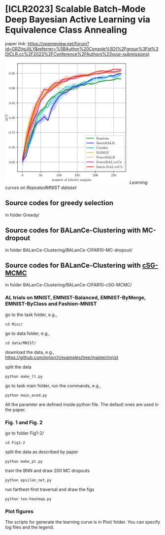# [ICLR2023] Scalable Batch-Mode Deep Bayesian Active Learning via Equivalence Class Annealing
paper link: https://openreview.net/forum?id=GRZtigJljLY&referrer=%5BAuthor%20Console%5D(%2Fgroup%3Fid%3DICLR.cc%2F2023%2FConference%2FAuthors%23your-submissions)

<p>
<img src="Figs/repeatedmnist_all_alg_learning_curve.png" width=400 height=400>
<em> Learning curves on RepeatedMNIST dataset </em>
</p>

## Source codes for greedy selection 
in folder Greedy/

## Source codes for BALanCe-Clustering with MC-dropout
in folder BALanCe-Clustering/BALanCe-CIFAR10-MC-dropout/

## Source codes for BALanCe-Clustering with [cSG-MCMC](https://github.com/ruqizhang/csgmcmc)
in folder BALanCe-Clustering/BALanCe-CIFAR10-cSG-MCMC/

### AL trials on MNIST, EMNIST-Balanced, EMNIST-ByMerge, EMNIST-ByClass and Fashion-MNIST
go to the task folder, e.g., 
```
cd Misc/
```

go to data folder, e.g., 
```
cd data/MNIST/
```

download the data, e.g., 
https://github.com/pytorch/examples/tree/master/mnist

split the data
```
python make_lt.py
```

go to task main folder, run the commands, e.g.,
```
python main_eced.py
```

All the paramter are defined inside python file. The default ones are used in the paper.

### Fig. 1 and Fig. 2

go to folder Fig1-2/
```
cd Fig1-2
```

split the data as described by paper
```
python make_pt.py
```

train the BNN and draw 200 MC dropouts
```
python epsilon_net.py
```

run farthest-first traversal and draw the figs
```
python teo-heatmap.py
```

### Plot figures
The scripts for generate the learning curve is in Plot/ folder. You can specify log files and the legend.
